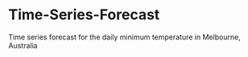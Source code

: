 # Time-Series-Forecast
Time series forecast for the daily minimum temperature in Melbourne, Australia

